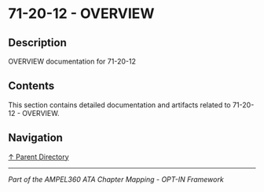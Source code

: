 # 71-20-12 - OVERVIEW

## Description

OVERVIEW documentation for 71-20-12

## Contents

This section contains detailed documentation and artifacts related to 71-20-12 - OVERVIEW.

## Navigation

[↑ Parent Directory](../README.md)

---

*Part of the AMPEL360 ATA Chapter Mapping - OPT-IN Framework*
